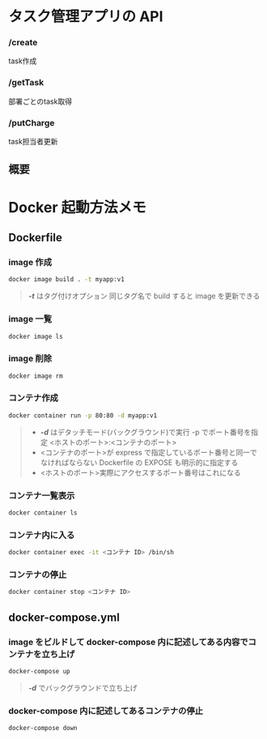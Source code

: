 # タスク管理アプリの API

### /create
task作成

### /getTask
部署ごとのtask取得

### /putCharge
task担当者更新

## 概要

# Docker 起動方法メモ

## Dockerfile

### image 作成

```bash
docker image build . -t myapp:v1
```

> **_-t_** はタグ付けオプション 同じタグ名で build すると image を更新できる

### image 一覧

```bash
docker image ls
```

### image 削除

```bash
docker image rm
```

### コンテナ作成

```bash
docker container run -p 80:80 -d myapp:v1
```

> - **_-d_** はデタッチモード(バックグラウンド)で実行 -p でポート番号を指定 <ホストのポート>:<コンテナのポート>
> - <コンテナのポート>が express で指定しているポート番号と同一でなければならない Dockerfile の EXPOSE も明示的に指定する
> - <ホストのポート>実際にアクセスするポート番号はこれになる

### コンテナ一覧表示

```bash
docker container ls
```

### コンテナ内に入る

```bash
docker container exec -it <コンテナ ID> /bin/sh
```

### コンテナの停止

```bash
docker container stop <コンテナ ID>
```

## docker-compose.yml

### image をビルドして docker-compose 内に記述してある内容でコンテナを立ち上げ

```bash
docker-compose up
```

> **_-d_** でバックグラウンドで立ち上げ

### docker-compose 内に記述してあるコンテナの停止

```bash
docker-compose down
```
